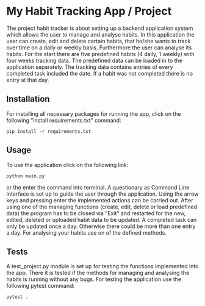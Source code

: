 # My Habit Tracking App / Project
The project habit tracker is about setting up a backend
application system which allows the user to manage and analyse habits. 
In this application the user can create, edit and delete certain habits,
that he/she wants to track over time on a daily or weekly basis. 
Furthermore the user can analyse its habits. For the start there are five
predefined habits (4 daily, 1 weekly) with four weeks tracking data. The 
predefined data can be loaded in to the application separately. 
The tracking data contains entries of every completed task included the 
date. If a habit was not completed there is no entry at that day.


## Installation

For installing all necessary packages for running the app, click on the 
following "install requirements.txt" command:

````shell
pip install -r requirements.txt
````

## Usage

To use the application click on the following link: 
````shell
python main.py 
````

or the enter the command into terminal. 
A questionary as Command Line Interface is set up to guide the user 
through the application. Using the arrow keys 
and pressing enter the implemented actions can be carried out. 
After using one of the managing functions (create, edit, delete or 
load predefined data) the 
program has to be closed via "Exit" and restarted for the new, edited, 
deleted or uploaded habit data to be updated. 
A completed task can only be updated once a day. Otherwise there could be
more than one entry a day. For analysing your habits use on of the 
defined methods.

## Tests

A test_project.py module is set up for testing the functions 
implemented into the app. There it is tested if the methods for 
managing and analysing the habits is running without any bugs. 
For testing the application use the following pytest command:
````shell
pytest . 
````